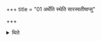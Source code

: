 +++
title = "01 अर्थेति स्थेति सारस्वतीष्वप्सु"

+++

<details><summary>थिते</summary>

अर्थेति स्थेति सारस्वतीष्वप्सु हुत्वैतेनैव मन्त्रेण गृह्णाति १
</details>
